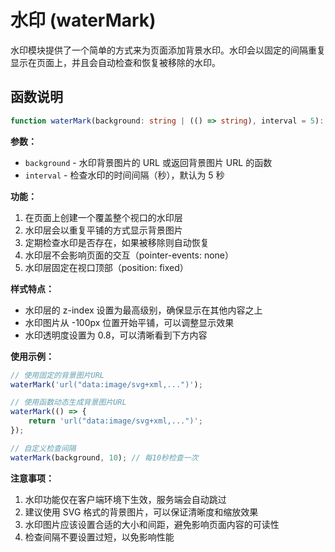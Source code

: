 # 水印 (waterMark)

水印模块提供了一个简单的方式来为页面添加背景水印。水印会以固定的间隔重复显示在页面上，并且会自动检查和恢复被移除的水印。

## 函数说明

```typescript
function waterMark(background: string | (() => string), interval = 5): void;
```

**参数：**

-   `background` - 水印背景图片的 URL 或返回背景图片 URL 的函数
-   `interval` - 检查水印的时间间隔（秒），默认为 5 秒

**功能：**

1. 在页面上创建一个覆盖整个视口的水印层
2. 水印层会以重复平铺的方式显示背景图片
3. 定期检查水印是否存在，如果被移除则自动恢复
4. 水印层不会影响页面的交互（pointer-events: none）
5. 水印层固定在视口顶部（position: fixed）

**样式特点：**

-   水印层的 z-index 设置为最高级别，确保显示在其他内容之上
-   水印图片从 -100px 位置开始平铺，可以调整显示效果
-   水印透明度设置为 0.8，可以清晰看到下方内容

**使用示例：**

```typescript
// 使用固定的背景图片URL
waterMark('url("data:image/svg+xml,...")');

// 使用函数动态生成背景图片URL
waterMark(() => {
	return 'url("data:image/svg+xml,...")';
});

// 自定义检查间隔
waterMark(background, 10); // 每10秒检查一次
```

**注意事项：**

1. 水印功能仅在客户端环境下生效，服务端会自动跳过
2. 建议使用 SVG 格式的背景图片，可以保证清晰度和缩放效果
3. 水印图片应该设置合适的大小和间距，避免影响页面内容的可读性
4. 检查间隔不要设置过短，以免影响性能
